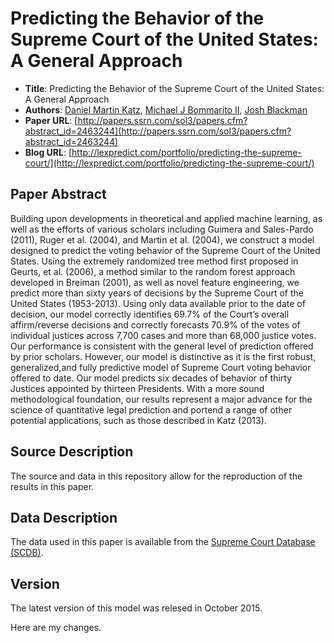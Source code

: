 Predicting the Behavior of the Supreme Court of the United States: A General Approach
==================
  *  __Title__: Predicting the Behavior of the Supreme Court of the United States: A General Approach
  *  __Authors__: [Daniel Martin Katz](http://www.law.msu.edu/faculty_staff/profile.php?prof=780), [Michael J Bommarito II](http://bommaritollc.com/), [Josh Blackman](http://joshblackman.com)
  *  __Paper URL__: [http://papers.ssrn.com/sol3/papers.cfm?abstract_id=2463244](http://papers.ssrn.com/sol3/papers.cfm?abstract_id=2463244)
  *  __Blog URL__: [http://lexpredict.com/portfolio/predicting-the-supreme-court/](http://lexpredict.com/portfolio/predicting-the-supreme-court/)

## Paper Abstract
Building upon developments in theoretical and applied machine learning, as well as the efforts of various scholars including Guimera and Sales-Pardo (2011), Ruger et al. (2004), and Martin et al. (2004), we construct a model designed to predict the voting behavior of the Supreme Court of the United States. Using the extremely randomized tree method first proposed in Geurts, et al. (2006), a method similar to the random forest approach developed in Breiman (2001), as well as novel feature engineering, we predict more than sixty years of decisions by the Supreme Court of the United States (1953-2013). Using only data available prior to the date of decision, our model correctly identifies 69.7% of the Court’s overall affirm/reverse decisions and correctly forecasts 70.9% of the votes of individual justices across 7,700 cases and more than 68,000 justice votes. Our performance is consistent with the general level of prediction offered by prior scholars. However, our model is distinctive as it is the first robust, generalized,and fully predictive model of Supreme Court voting behavior offered to date. Our model predicts six decades of behavior of thirty Justices appointed by thirteen Presidents. With a more sound methodological foundation, our results represent a major advance for the science of quantitative legal prediction and portend a range of other potential applications, such as those described in Katz (2013).

## Source Description
The source and data in this repository allow for the reproduction of the results in this paper.  

## Data Description
The data used in this paper is available from the [Supreme Court Database (SCDB)](http://scdb.wustl.edu/).

## Version
The latest version of this model was relesed in October 2015.

Here are my changes.
